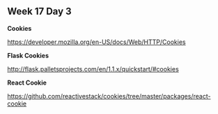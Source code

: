 ## Week 17 Day 3

**Cookies**

https://developer.mozilla.org/en-US/docs/Web/HTTP/Cookies

**Flask Cookies**

http://flask.palletsprojects.com/en/1.1.x/quickstart/#cookies

**React Cookie**

https://github.com/reactivestack/cookies/tree/master/packages/react-cookie

